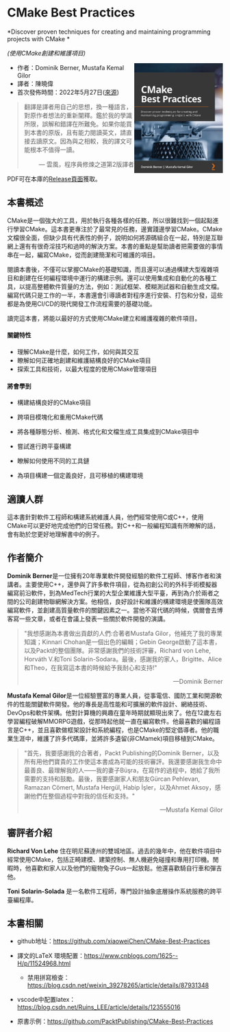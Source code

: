 # CMake Best Practices

*Discover proven techniques for creating and maintaining programming projects with CMake *

*(使用CMake創建和維護項目)*

<a><img src="cover.jpg" height="256px" align="right"></a>

* 作者：Dominik Berner, Mustafa Kemal Gilor  
* 譯者：陳曉偉
* 首次發佈時間：2022年5月27日([來源](https://www.amazon.com/dp/1803239727))

> 翻譯是譯者用自己的思想，換一種語言，對原作者想法的重新闡釋。鑑於我的學識所限，誤解和錯譯在所難免。如果你能買到本書的原版，且有能力閱讀英文，請直接去讀原文。因為與之相較，我的譯文可能根本不值得一讀。
>
> <p align="right"> — 雲風，程序員修煉之道第2版譯者</p>

PDF可在本庫的[Release頁面](https://github.com/xiaoweiChen/CMake-Best-Practices/releases)獲取。

## 本書概述

CMake是一個強大的工具，用於執行各種各樣的任務，所以很難找到一個起點進行學習CMake。這本書更專注於了最常見的任務，邊實踐邊學習CMake。CMake文檔很全面，但缺少具有代表性的例子，說明如何將源碼組合在一起，特別是互聯網上還有有很奇淫技巧和過時的解決方案。本書的重點是幫助讀者把需要做的事情串在一起，編寫CMake，從而創建簡潔和可維護的項目。

閱讀本書後，不僅可以掌握CMake的基礎知識，而且還可以通過構建大型複雜項目和創建在任何編程環境中運行的構建示例。還可以使用集成和自動化的各種工具，以提高整體軟件質量的方法，例如：測試框架、模糊測試器和自動生成文檔。編寫代碼只是工作的一半，本書還會引導讀者對程序進行安裝、打包和分發，這些都是為使用CI/CD的現代開發工作流程需要的基礎功能。

讀完這本書，將能以最好的方式使用CMake建立和維護複雜的軟件項目。

#### 關鍵特性

- 理解CMake是什麼，如何工作，如何與其交互
- 瞭解如何正確地創建和維護結構良好的CMake項目
- 探索工具和技術，以最大程度的使用CMake管理項目

#### 將會學到

- 構建結構良好的CMake項目

- 跨項目模塊化和重用CMake代碼

- 將各種靜態分析、檢測、格式化和文檔生成工具集成到CMake項目中

- 嘗試進行跨平臺構建

- 瞭解如何使用不同的工具鏈

- 為項目構建一個定義良好，且可移植的構建環境

  

## 適讀人群

這本書針對軟件工程師和構建系統維護人員，他們經常使用C或C++，使用CMake可以更好地完成他們的日常任務。對C++和一般編程知識有所瞭解的話，會有助於您更好地理解書中的例子。

## 作者簡介

**Dominik Berner**是一位擁有20年專業軟件開發經驗的軟件工程師、博客作者和演講者。主要使用C++，還參與了許多軟件項目，從為初創公司的外科手術模擬器編寫前沿軟件，到為MedTech行業的大型企業維護大型平臺，再到為介於兩者之間的公司創建物聯網解決方案。他相信，良好設計和維護的構建環境是使團隊高效編寫軟件，並創建高質量軟件的關鍵因素之一。當他不寫代碼的時候，偶爾會去博客寫一些文章，或者在會議上發表一些關於軟件開發的演講。

> "我想感謝為本書做出貢獻的人們:合著者Mustafa Gilor，他補充了我的專業知識；Kinnari Chohan是一個出色的編輯；Gebin George啟動了這本書，以及Packt的整個團隊。非常感謝我們的技術評審，Richard von Lehe, Horváth V.和Toni Solarin-Sodara。最後，感謝我的家人，Brigitte、Alice和Theo，在我寫這本書的時候給予我耐心和支持!"  
>
> <p align="right"> —Dominik Berner</p>

**Mustafa Kemal Gilor**是一位經驗豐富的專業人員，從事電信、國防工業和開源軟件的性能關鍵軟件開發。他的專長是高性能和可擴展的軟件設計、網絡技術、DevOps和軟件架構。他對計算機的興趣在童年時期就顯現出來了。他在12歲左右學習編程破解MMORPG遊戲，從那時起他就一直在編寫軟件。他最喜歡的編程語言是C++，並且喜歡做框架設計和系統編程，也是CMake的堅定倡導者。他的職業生涯中，維護了許多代碼庫，並將許多遺留(非CMamek)項目移植到CMake。

> "首先，我要感謝我的合著者，Packt Publishing的Dominik Berner，以及所有用他們寶貴的工作使這本書成為可能的技術審評。我還要感謝我生命中最善良、最理解我的人——我的妻子Büşra，在寫作的過程中，她給了我所需要的支持和鼓勵。最後，我要感謝家人和朋友Gürcan Pehlevan, Ramazan Cömert, Mustafa Hergül, Habip İşler，以及Ahmet Aksoy，感謝他們在整個過程中對我的信任和支持。"  
>
> <p align="right"> —Mustafa Kemal Gilor </p>



## 審評者介紹

**Richard Von Lehe** 住在明尼蘇達州的雙城地區。過去的幾年中，他在軟件項目中經常使用CMake，包括正畸建模、建築控制、無人機避免碰撞和專用打印機。閒暇時，他喜歡和家人以及他們的寵物兔子Gus一起放鬆。他還喜歡騎自行車和彈吉他。

**Toni Solarin-Solada** 是一名軟件工程師，專門設計抽象底層操作系統服務的跨平臺編程庫。

## 本書相關

* github地址：https://github.com/xiaoweiChen/CMake-Best-Practices
* 譯文的LaTeX 環境配置：https://www.cnblogs.com/1625--H/p/11524968.html 
  * 禁用拼寫檢查：https://blog.csdn.net/weixin_39278265/article/details/87931348

* vscode中配置latex：https://blog.csdn.net/Ruins_LEE/article/details/123555016
* 原書示例：https://github.com/PacktPublishing/CMake-Best-Practices

